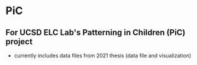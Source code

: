 # PiC
## For UCSD ELC Lab's Patterning in Children (PiC) project
* currently includes data files from 2021 thesis (data file and visualization)
